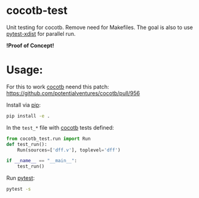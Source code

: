 # cocotb-test
Unit testing for cocotb. Remove need for Makefiles. The goal is also to use [pytest-xdist](https://pypi.org/project/pytest-xdist/) for parallel run.

**!Proof of Concept!**

# Usage:
For this to work [cocotb](https://github.com/potentialventures/cocotb)  neend this patch: https://github.com/potentialventures/cocotb/pull/956

Install via [pip](https://pip.pypa.io/en/stable/user_guide/):
```bash
pip install -e .
```


In the `test_*` file with [cocotb](https://github.com/potentialventures/cocotb) tests defined:
```python
from cocotb_test.run import Run
def test_run():
    Run(sources=['dff.v'], toplevel='dff')

if __name__ == "__main__":
    test_run()
```

Run [pytest](https://docs.pytest.org/en/latest/contents.html): 
```bash
pytest -s
```


